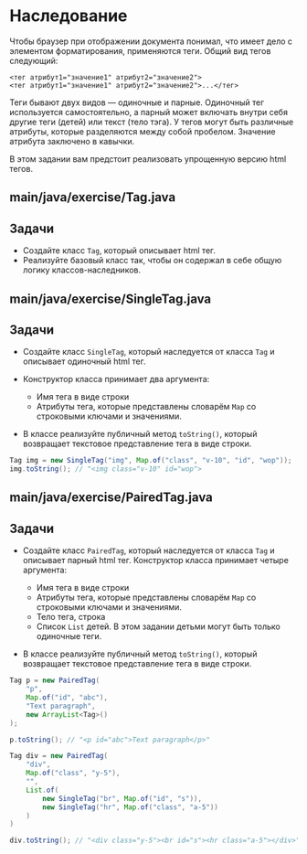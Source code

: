 # Наследование

Чтобы браузер при отображении документа понимал, что имеет дело с элементом форматирования, применяются теги. Общий вид тегов следующий:

```text
<тег атрибут1="значение1" атрибут2="значение2">
<тег атрибут1="значение1" атрибут2="значение2">...</тег>
```

Теги бывают двух видов — одиночные и парные. Одиночный тег используется самостоятельно, 
а парный может включать внутри себя другие теги (детей) или текст (тело тэга). 
У тегов могут быть различные атрибуты, которые разделяются между собой пробелом. Значение атрибута заключено в кавычки.

В этом задании вам предстоит реализовать упрощенную версию html тегов.

## main/java/exercise/Tag.java

## Задачи

* Создайте класс `Tag`, который описывает html тег. 
* Реализуйте базовый класс так, чтобы он содержал в себе общую логику классов-наследников.

## main/java/exercise/SingleTag.java

## Задачи

* Создайте класс `SingleTag`, который наследуется от класса `Tag` и описывает одиночный html тег. 
* Конструктор класса принимает два аргумента:

  * Имя тега в виде строки
  * Атрибуты тега, которые представлены словарём `Map` со строковыми ключами и значениями.

* В классе реализуйте публичный метод `toString()`, который возвращает текстовое представление тега в виде строки.

```java
Tag img = new SingleTag("img", Map.of("class", "v-10", "id", "wop"));
img.toString(); // "<img class="v-10" id="wop">
```

## main/java/exercise/PairedTag.java

## Задачи

* Создайте класс `PairedTag`, который наследуется от класса `Tag` и описывает парный html тег. Конструктор класса принимает четыре аргумента:

  * Имя тега в виде строки
  * Атрибуты тега, которые представлены словарём `Map` со строковыми ключами и значениями.
  * Тело тега, строка
  * Список `List` детей. В этом задании детьми могут быть только одиночные теги.

* В классе реализуйте публичный метод `toString()`, который возвращает текстовое представление тега в виде строки.

```java
Tag p = new PairedTag(
    "p",
    Map.of("id", "abc"),
    "Text paragraph",
    new ArrayList<Tag>()
);

p.toString(); // "<p id="abc">Text paragraph</p>"

Tag div = new PairedTag(
    "div",
    Map.of("class", "y-5"),
    "",
    List.of(
        new SingleTag("br", Map.of("id", "s")),
        new SingleTag("hr", Map.of("class", "a-5"))
    )
)

div.toString(); // "<div class="y-5"><br id="s"><hr class="a-5"></div>"
```
